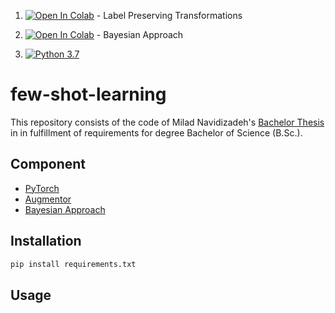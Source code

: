  1. [![Open In Colab](https://colab.research.google.com/assets/colab-badge.svg)](https://colab.research.google.com/github/miladnavi/few-shot-learning/blob/master/Google_Colab_Script.ipynb) - Label Preserving Transformations
2. [![Open In Colab](https://colab.research.google.com/assets/colab-badge.svg)](https://colab.research.google.com/github/miladnavi/few-shot-learning/blob/master/Bayesian_Google_Colab_Script.ipynb) - Bayesian Approach

3. [![Python 3.7](https://img.shields.io/badge/python-3.7-blue.svg)](https://www.python.org/downloads/release/python-360/)

# few-shot-learning
This repository consists of the code of Milad Navidizadeh's [Bachelor Thesis
](https://github.com/miladnavi/thesis/tree/master)in in fulfillment of requirements for degree
Bachelor of Science (B.Sc.).



## Component
- [PyTorch](https://pytorch.org/)
- [Augmentor](https://github.com/mdbloice/Augmentor)
- [Bayesian Approach](https://github.com/toantm/pytorch-bda)

## Installation
```python
pip install requirements.txt
```

## Usage
